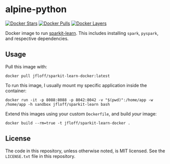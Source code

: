 # alpine-python

[![Docker Stars](https://img.shields.io/docker/stars/jfloff/sparkit-learn-docker.svg)][hub]
[![Docker Pulls](https://img.shields.io/docker/pulls/jfloff/sparkit-learn-docker.svg)][hub]
[![Docker Layers](https://badge.imagelayers.io/jfloff/sparkit-learn-docker:latest.svg)](https://imagelayers.io/?images=jfloff/sparkit-learn-docker:latest 'Get your own badge on imagelayers.io')

[hub]: https://hub.docker.com/r/jfloff/sparkit-learn-docker/

Docker image to run [sparkit-learn](https://github.com/lensacom/sparkit-learn). This includes installing `spark`, `pyspark`, and respective dependencies.

## Usage
Pull this image with:
```shell
docker pull jfloff/sparkit-learn-docker:latest
```

To run this image, I usually mount my specific application inside the container:
```shell
docker run -it -p 8088:8088 -p 8042:8042 -v "$(pwd)":/home/app -w /home/app -h sandbox jfloff/sparkit-learn bash
```

Extend this images using your custom `Dockerfile`, and build _your_ image:
```shell
docker build --rm=true -t jfloff/sparkit-learn-docker .
```

## License
The code in this repository, unless otherwise noted, is MIT licensed. See the `LICENSE.txt` file in this repository.
